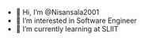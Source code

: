 - 👋 Hi, I’m @Nisansala2001
- 👀 I’m interested in Software Engineer
- 🌱 I’m currently learning at SLIIT

<!---
Nisansala2001/Nisansala2001 is a ✨ special ✨ repository because its `README.md` (this file) appears on your GitHub profile.
You can click the Preview link to take a look at your changes.
--->

